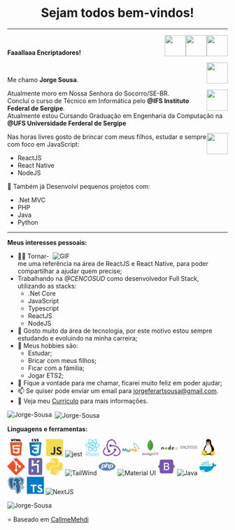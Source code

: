 <h1 align="center"> Sejam todos bem-vindos! </h1>
<hr />
<a href="https://gitlab.com/jorgemsousa" target="_blank">
  <img align="right" src="https://cdn2.iconfinder.com/data/icons/social-network-round-gloss-shine/512/gitlab.png" width="48px" height="48px">
</a>
<a href="https://bitbucket.org/jorgemsousa/" target="_blank">
  <img align="right" src="https://cdn2.iconfinder.com/data/icons/designer-skills/128/bitbucket-repository-svn-manage-files-contribute-branch-256.png" width="48px" height="48px">
</a>
<a href="https://github.com/jorgemsousa" target="_blank">
  <img align="right" src="https://cdn.icon-icons.com/icons2/673/PNG/512/github_icon-icons.com_60477.png" width="48px" height="48px">
</a><br />
<p align="left" > 
  <b>Faaallaaa Encriptadores!</b>
</p>
<a href="https://www.instagram.com/jorgeferartsousa/" target="_blank">
  <img align="right" src="https://cdn.icon-icons.com/icons2/1211/PNG/512/1491579602-yumminkysocialmedia36_83067.png" width="48px" height="48px">
</a><br />
<p align="left" >
Me chamo <b> Jorge Sousa</b>.
</p>
<a href="https://www.youtube.com/channel/UCJXjd7Mnaqv7wwCf8S8bdKg" target="_blank">
  <img align="right" src="https://i.ibb.co/kSWhXVq/youtube.png" width="48px" height="48px">
</a>
<p align="left" >
Atualmente moro em Nossa Senhora do Socorro/SE-BR.<br />
Concluí o curso de Técnico em Informática pelo <b>@IFS Instituto Federal de Sergipe</b>. <br> 
Atualmente estou Cursando Graduação em Engenharia da Computação na <b>@UFS Universidade Ferderal de Sergipe</b> 
</p>
<a href="https://www.linkedin.com/in/jorge-meneses-61199898/" target="_blank">
  <img align="right" src="https://i.ibb.co/Kx2GSrT/linkedin.png" width="48px" height="48px">
</a>
<p align="left" >
Nas horas livres gosto de brincar com meus filhos, estudar e sempre com foco em JavaScript:
</p>
<p align="left" >
<ul>
  <li>ReactJS </li>
  <li>React Native </li>
  <li>NodeJS </li>
</ul>
</p>
<p align="left" >
🚀 Também já Desenvolvi pequenos projetos com:
  <ul>
  <li> .Net MVC </li>
  <li> PHP </li>
  <li> Java </li>
  <li> Python </li>
  </ul>
</p>
</p>

<hr />

**Meus interesses pessoais:**

<img align="right" alt="GIF" src="https://pngset.com/images/hire-laravel-dedicated-developer-full-stack-developer-person-text-table-furniture-transparent-png-641658.png" width="400px" />

- 👩‍💻 Tornar-me uma referência na área de ReactJS e React Native, para poder compartilhar a ajudar quem precise;
- Trabalhando na *@CENCOSUD* como desenvolvedor Full Stack, utilizando as stacks:
  - .Net Core
  - JavaScript
  - Typescript
  - ReactJS
  - NodeJS
- 💼 Gosto muito da área de tecnologia, por este motivo estou sempre estudando e evoluindo na minha carreira;
- 👾 Meus hobbies são: 
  - Estudar;
  - Bricar com meus filhos; 
  - Ficar com a fámilia;
  - Jogar ETS2;
- 💬 Fique a vontade para me chamar, ficarei muito feliz em poder ajudar;
- 📫 Se quiser pode enviar um email para jorgeferartsousa@gmail.com.
- 📝 Veja meu <a href="https://onedrive.live.com/edit.aspx?resid=2E898CA3F7ADC95F!23875&ithint=file%2cdocx" target="_blank">Currículo</a> para mais informações.

<p>
  <img align="left" src="https://github-readme-stats.vercel.app/api/top-langs/?username=jorgemsousa&layout=compact&theme=graywhite&title_color=268bd2" alt="Jorge-Sousa" />
</p>
<p>&nbsp;
  <img align="center" src="https://github-readme-stats.vercel.app/api?username=jorgemsousa&count_private=true&show_icons=true&theme=graywhite&icon_color=268bd2&title_color=268bd2" alt="Jorge-Sousa" />
</p>

**Linguagens e ferramentas:**  

<p align="left">
<img src="https://raw.githubusercontent.com/devicons/devicon/master/icons/html5/html5-original-wordmark.svg" alt="html5" width="40" height="40"/> 
<img src="https://raw.githubusercontent.com/devicons/devicon/master/icons/css3/css3-original-wordmark.svg" alt="css3" width="40" height="40"/> 
<img src="https://raw.githubusercontent.com/devicons/devicon/master/icons/javascript/javascript-original.svg" alt="javascript" width="40" height="40"/> 
<img src="https://www.learnstorybook.com/intro-to-storybook/logo-jest.png" alt="jest" width="40" height="40" />
<img src="https://raw.githubusercontent.com/devicons/devicon/master/icons/react/react-original-wordmark.svg" alt="react" width="40" height="40"/> 
<img src="https://raw.githubusercontent.com/devicons/devicon/master/icons/redux/redux-original.svg" alt="redux" width="40" height="40"/> 
<img src="https://raw.githubusercontent.com/devicons/devicon/master/icons/mysql/mysql-original-wordmark.svg" alt="mysql" width="40" height="40"/> 
<img src="https://raw.githubusercontent.com/devicons/devicon/master/icons/mongodb/mongodb-original-wordmark.svg" alt="mongodb" width="40" height="40"/> 
<img src="https://raw.githubusercontent.com/devicons/devicon/master/icons/nodejs/nodejs-original-wordmark.svg" alt="nodejs" width="40" height="40"/> 
<img src="https://raw.githubusercontent.com/devicons/devicon/master/icons/express/express-original-wordmark.svg" alt="express" width="40" height="40"/> 
<img src="https://raw.githubusercontent.com/devicons/devicon/master/icons/linux/linux-original.svg" alt="linux" width="40" height="40" />
<img src="https://raw.githubusercontent.com/devicons/devicon/master/icons/git/git-original.svg" alt="git" width="40" height="40"/> 
<img src="https://raw.githubusercontent.com/devicons/devicon/master/icons/heroku/heroku-plain.svg" alt="heroku" width="40" height="40" />
<img src="https://raw.githubusercontent.com/devicons/devicon/master/icons/python/python-plain.svg" alt="Python" width="40" height="40" />
<img src="https://cdn.icon-icons.com/icons2/2107/PNG/512/file_type_tailwind_icon_130128.png" alt="TailWind" width="40" height="40" />
<img src="https://raw.githubusercontent.com/devicons/devicon/master/icons/php/php-plain.svg" alt="PHP" width="40" height="40" />
<img src="https://cdn.icon-icons.com/icons2/2248/PNG/512/material_ui_icon_137419.png" alt="Material UI" width="40" height="40" />
<img src="https://raw.githubusercontent.com/devicons/devicon/master/icons/bootstrap/bootstrap-plain.svg" alt="Bootstrap" width="40" height="40" />
<img src="https://cdn.icon-icons.com/icons2/2415/PNG/512/java_original_logo_icon_146458.png" alt="Java" width="40" height="40" />
<img src="https://raw.githubusercontent.com/devicons/devicon/master/icons/docker/docker-plain.svg" alt="Docker" width="40" height="40" />
<img src="https://raw.githubusercontent.com/devicons/devicon/master/icons/postgresql/postgresql-plain.svg" alt="postgresql" width="40" height="40" />
<img src="https://raw.githubusercontent.com/devicons/devicon/master/icons/typescript/typescript-plain.svg" alt="typescript" width="40" height="40" />
<img src="https://cdn.icon-icons.com/icons2/3392/PNG/512/nextjs_icon_213852.png" alt="NextJS" width="40" height="40" />
</p>




<p align="left"> <img src="https://komarev.com/ghpvc/?username=jorgemsousa" alt="Jorge-Sousa" /> </p>

⭐️ Baseado em [CallmeMehdi](https://github.com/CallmeMehdi)

